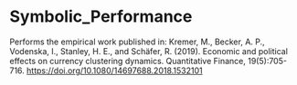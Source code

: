 # Symbolic_Performance

Performs the empirical work published in:
Kremer, M., Becker, A. P., Vodenska, I., Stanley, H. E., and Schäfer, R. (2019). Economic and political effects on currency clustering dynamics. Quantitative Finance, 19(5):705-716.
https://doi.org/10.1080/14697688.2018.1532101
